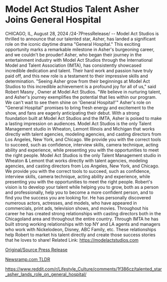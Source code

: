 # Model Act Studios Talent Asher Joins General Hospital

CHICAGO, IL, August 28, 2024 /24-7PressRelease/ -- Model Act Studios is thrilled to announce that our talented star, Asher, has landed a significant role on the iconic daytime drama "General Hospital." This exciting opportunity marks a remarkable milestone in Asher's burgeoning career, and we couldn't be prouder!  Asher, who began their journey in the entertainment industry with Model Act Studios through the International Model and Talent Association (IMTA), has consistently showcased incredible dedication and talent. Their hard work and passion have truly paid off, and this new role is a testament to their impressive skills and determination.  "Seeing Asher grow from their beginnings at Model Act Studios to this incredible achievement is a profound joy for all of us," said Robert Masny , Owner at Model Act Studios. "We believe in nurturing talent, and Asher's journey exemplifies the potential that lies within our program. We can't wait to see them shine on 'General Hospital!'"  Asher's role on "General Hospital" promises to bring fresh energy and excitement to the show, and fans are eagerly anticipating their debut. With a strong foundation built at Model Act Studios and the IMTA, Asher is poised to make a lasting impression on audiences.  Model Act Studios is the only Talent Management studio in Wheaton, Lemont Illinois and Michigan that works directly with talent agencies, modeling agencies, and casting directors from Los Angeles, New York, and Chicago. We provide you with the correct tools to succeed, such as confidence, interview skills, camera technique, acting ability and experience, while presenting you with the opportunities to meet the right people.  Model Act Studios is the only Talent Management studio in Wheaton & Lemont that works directly with talent agencies, modeling agencies, and casting directors from Los Angeles, New York, and Chicago. We provide you with the correct tools to succeed, such as confidence, interview skills, camera technique, acting ability and experience, while presenting you with the opportunities to meet the right people.  Robert's vision is to develop your talent while helping you to grow, both as a person and professionally, help you to become a more confident person, and to find you the success you are looking for. He has personally discovered numerous actors, actresses, and models, who have appeared in commercials, print ads, television shows, and movies. Throughout his career he has created strong relationships with casting directors both in the Chicagoland area and throughout the entire country. Through IMTA he has built strong working relationships with top NY and LA agents and managers who work with Nickelodeon, Disney, ABC Family, etc. These relationships help Robert to market his talent directly and create those success stories that he loves to share!  Related Link: https://modelactstudios.com 

[Original/Source Press Release](https://www.24-7pressrelease.com/press-release/513844/model-act-studios-talent-asher-joins-general-hospital)
                    

[Newsramp.com TLDR](None) 

https://www.reddit.com/r/Lifestyle_Culture/comments/1f386cz/talented_star_asher_lands_role_on_general_hospital/
